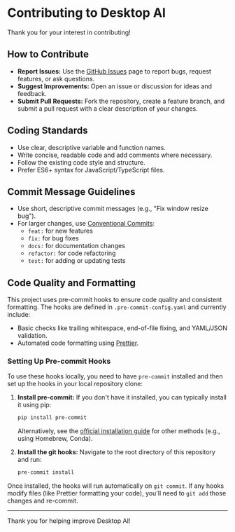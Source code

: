 # Contributing to Desktop AI

Thank you for your interest in contributing!

## How to Contribute

- **Report Issues:** Use the [GitHub Issues](https://github.com/danchev/desktop-ai/issues) page to report bugs, request features, or ask questions.
- **Suggest Improvements:** Open an issue or discussion for ideas and feedback.
- **Submit Pull Requests:** Fork the repository, create a feature branch, and submit a pull request with a clear description of your changes.

## Coding Standards

- Use clear, descriptive variable and function names.
- Write concise, readable code and add comments where necessary.
- Follow the existing code style and structure.
- Prefer ES6+ syntax for JavaScript/TypeScript files.

## Commit Message Guidelines

- Use short, descriptive commit messages (e.g., "Fix window resize bug").
- For larger changes, use [Conventional Commits](https://www.conventionalcommits.org/en/v1.0.0/):
  - `feat:` for new features
  - `fix:` for bug fixes
  - `docs:` for documentation changes
  - `refactor:` for code refactoring
  - `test:` for adding or updating tests

## Code Quality and Formatting

This project uses pre-commit hooks to ensure code quality and consistent formatting. The hooks are defined in `.pre-commit-config.yaml` and currently include:

- Basic checks like trailing whitespace, end-of-file fixing, and YAML/JSON validation.
- Automated code formatting using [Prettier](https://prettier.io/).

### Setting Up Pre-commit Hooks

To use these hooks locally, you need to have `pre-commit` installed and then set up the hooks in your local repository clone:

1. **Install pre-commit:**
   If you don't have it installed, you can typically install it using pip:

   ```bash
   pip install pre-commit
   ```

   Alternatively, see the [official installation guide](https://pre-commit.com/#installation) for other methods (e.g., using Homebrew, Conda).

2. **Install the git hooks:**
   Navigate to the root directory of this repository and run:
   ```bash
   pre-commit install
   ```

Once installed, the hooks will run automatically on `git commit`. If any hooks modify files (like Prettier formatting your code), you'll need to `git add` those changes and re-commit.

---

Thank you for helping improve Desktop AI!
